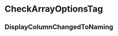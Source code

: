 ﻿---  
uid: MajorChangeChecker_2_15_1  
---

# CheckArrayOptionsTag

## DisplayColumnChangedToNaming
